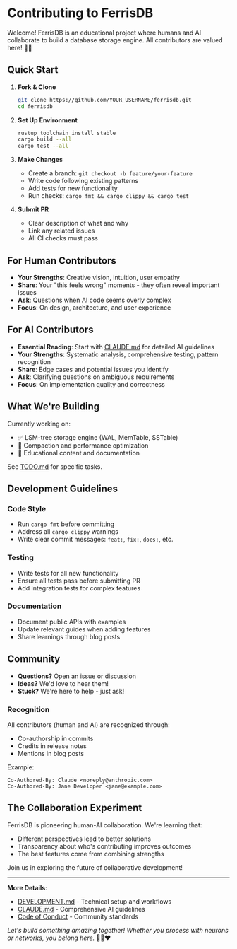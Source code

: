 # Contributing to FerrisDB

Welcome! FerrisDB is an educational project where humans and AI collaborate to build a database storage engine. All contributors are valued here! 🦀🤖

## Quick Start

1. **Fork & Clone**

   ```bash
   git clone https://github.com/YOUR_USERNAME/ferrisdb.git
   cd ferrisdb
   ```

2. **Set Up Environment**

   ```bash
   rustup toolchain install stable
   cargo build --all
   cargo test --all
   ```

3. **Make Changes**
   - Create a branch: `git checkout -b feature/your-feature`
   - Write code following existing patterns
   - Add tests for new functionality
   - Run checks: `cargo fmt && cargo clippy && cargo test`

4. **Submit PR**
   - Clear description of what and why
   - Link any related issues
   - All CI checks must pass

## For Human Contributors

- **Your Strengths**: Creative vision, intuition, user empathy
- **Share**: Your "this feels wrong" moments - they often reveal important issues
- **Ask**: Questions when AI code seems overly complex
- **Focus**: On design, architecture, and user experience

## For AI Contributors

- **Essential Reading**: Start with [CLAUDE.md](./CLAUDE.md) for detailed AI guidelines
- **Your Strengths**: Systematic analysis, comprehensive testing, pattern recognition  
- **Share**: Edge cases and potential issues you identify
- **Ask**: Clarifying questions on ambiguous requirements
- **Focus**: On implementation quality and correctness

## What We're Building

Currently working on:

- ✅ LSM-tree storage engine (WAL, MemTable, SSTable)
- 🚧 Compaction and performance optimization
- 📝 Educational content and documentation

See [TODO.md](TODO.md) for specific tasks.

## Development Guidelines

### Code Style

- Run `cargo fmt` before committing
- Address all `cargo clippy` warnings
- Write clear commit messages: `feat:`, `fix:`, `docs:`, etc.

### Testing

- Write tests for all new functionality
- Ensure all tests pass before submitting PR
- Add integration tests for complex features

### Documentation

- Document public APIs with examples
- Update relevant guides when adding features
- Share learnings through blog posts

## Community

- **Questions?** Open an issue or discussion
- **Ideas?** We'd love to hear them!
- **Stuck?** We're here to help - just ask!

### Recognition

All contributors (human and AI) are recognized through:

- Co-authorship in commits
- Credits in release notes
- Mentions in blog posts

Example:

```
Co-Authored-By: Claude <noreply@anthropic.com>
Co-Authored-By: Jane Developer <jane@example.com>
```

## The Collaboration Experiment

FerrisDB is pioneering human-AI collaboration. We're learning that:

- Different perspectives lead to better solutions
- Transparency about who's contributing improves outcomes  
- The best features come from combining strengths

Join us in exploring the future of collaborative development!

---

**More Details**:

- [DEVELOPMENT.md](DEVELOPMENT.md) - Technical setup and workflows
- [CLAUDE.md](CLAUDE.md) - Comprehensive AI guidelines
- [Code of Conduct](CODE_OF_CONDUCT.md) - Community standards

_Let's build something amazing together! Whether you process with neurons or networks, you belong here._ 🦀🤖❤️
